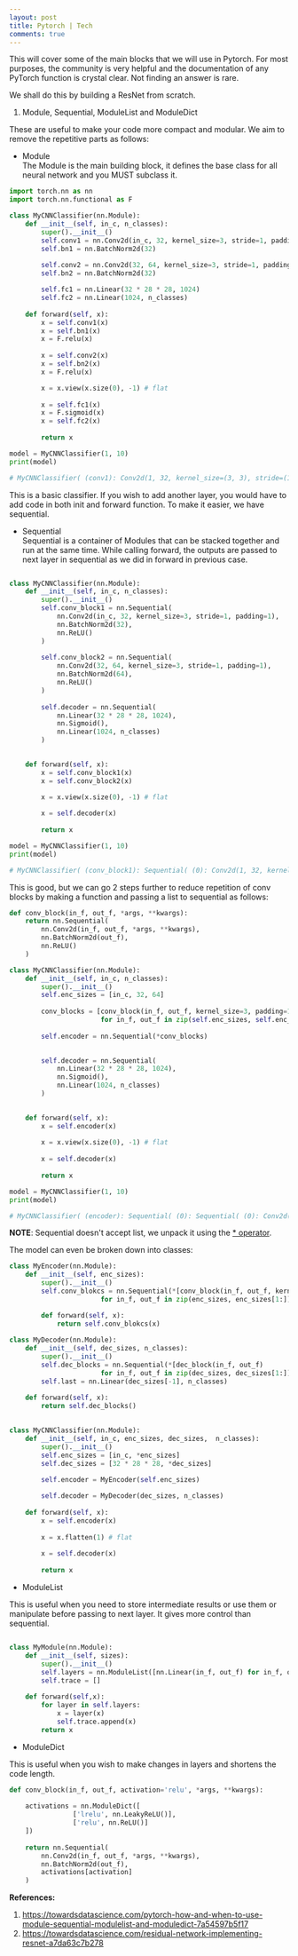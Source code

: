 ```yaml
---
layout: post
title: Pytorch | Tech
comments: true
---
```


This will cover some of the main blocks that we will use in Pytorch. For most purposes, the community is very helpful and the documentation of any PyTorch function is crystal clear. Not finding an answer is rare.  

We shall do this by building a ResNet from scratch.  

1. Module, Sequential, ModuleList and ModuleDict   

These are useful to make your code more compact and modular. We aim to remove the repetitive parts as follows:  

- Module  
The Module is the main building block, it defines the base class for all neural network and you MUST subclass it.  

```python
import torch.nn as nn
import torch.nn.functional as F

class MyCNNClassifier(nn.Module):
    def __init__(self, in_c, n_classes):
        super().__init__()
        self.conv1 = nn.Conv2d(in_c, 32, kernel_size=3, stride=1, padding=1)
        self.bn1 = nn.BatchNorm2d(32)
        
        self.conv2 = nn.Conv2d(32, 64, kernel_size=3, stride=1, padding=1)
        self.bn2 = nn.BatchNorm2d(32)

        self.fc1 = nn.Linear(32 * 28 * 28, 1024)
        self.fc2 = nn.Linear(1024, n_classes)
        
    def forward(self, x):
        x = self.conv1(x)
        x = self.bn1(x)
        x = F.relu(x)
        
        x = self.conv2(x)
        x = self.bn2(x)
        x = F.relu(x)

        x = x.view(x.size(0), -1) # flat
        
        x = self.fc1(x)
        x = F.sigmoid(x)
        x = self.fc2(x)
        
        return x

model = MyCNNClassifier(1, 10)
print(model)

# MyCNNClassifier( (conv1): Conv2d(1, 32, kernel_size=(3, 3), stride=(1, 1), padding=(1, 1)) (bn1): BatchNorm2d(32, eps=1e-05, momentum=0.1, affine=True, track_running_stats=True) (conv2): Conv2d(32, 64, kernel_size=(3, 3), stride=(1, 1), padding=(1, 1)) (bn2): BatchNorm2d(32, eps=1e-05, momentum=0.1, affine=True, track_running_stats=True) (fc1): Linear(in_features=25088, out_features=1024, bias=True) (fc2): Linear(in_features=1024, out_features=10, bias=True) )
```

This is a basic classifier. If you wish to add another layer, you would have to add code in both init and forward function. To make it easier, we have sequential.  

- Sequential  
Sequential is a container of Modules that can be stacked together and run at the same time. While calling forward, the outputs are passed to next layer in sequential as we did in forward in previous case.  

```python

class MyCNNClassifier(nn.Module):
    def __init__(self, in_c, n_classes):
        super().__init__()
        self.conv_block1 = nn.Sequential(
            nn.Conv2d(in_c, 32, kernel_size=3, stride=1, padding=1),
            nn.BatchNorm2d(32),
            nn.ReLU()
        )
        
        self.conv_block2 = nn.Sequential(
            nn.Conv2d(32, 64, kernel_size=3, stride=1, padding=1),
            nn.BatchNorm2d(64),
            nn.ReLU()
        )
        
        self.decoder = nn.Sequential(
            nn.Linear(32 * 28 * 28, 1024),
            nn.Sigmoid(),
            nn.Linear(1024, n_classes)
        )

        
    def forward(self, x):
        x = self.conv_block1(x)
        x = self.conv_block2(x)

        x = x.view(x.size(0), -1) # flat
        
        x = self.decoder(x)
        
        return x

model = MyCNNClassifier(1, 10)
print(model)

# MyCNNClassifier( (conv_block1): Sequential( (0): Conv2d(1, 32, kernel_size=(3, 3), stride=(1, 1), padding=(1, 1)) (1): BatchNorm2d(32, eps=1e-05, momentum=0.1, affine=True, track_running_stats=True) (2): ReLU() ) (conv_block2): Sequential( (0): Conv2d(32, 64, kernel_size=(3, 3), stride=(1, 1), padding=(1, 1)) (1): BatchNorm2d(64, eps=1e-05, momentum=0.1, affine=True, track_running_stats=True) (2): ReLU() ) (decoder): Sequential( (0): Linear(in_features=25088, out_features=1024, bias=True) (1): Sigmoid() (2): Linear(in_features=1024, out_features=10, bias=True) ) )

```

This is good, but we can go 2 steps further to reduce repetition of conv blocks by making a function and passing a list to sequential as follows:  

```python
def conv_block(in_f, out_f, *args, **kwargs):
    return nn.Sequential(
        nn.Conv2d(in_f, out_f, *args, **kwargs),
        nn.BatchNorm2d(out_f),
        nn.ReLU()
    )

class MyCNNClassifier(nn.Module):
    def __init__(self, in_c, n_classes):
        super().__init__()
        self.enc_sizes = [in_c, 32, 64]
        
        conv_blocks = [conv_block(in_f, out_f, kernel_size=3, padding=1) 
                       for in_f, out_f in zip(self.enc_sizes, self.enc_sizes[1:])]
        
        self.encoder = nn.Sequential(*conv_blocks)

        
        self.decoder = nn.Sequential(
            nn.Linear(32 * 28 * 28, 1024),
            nn.Sigmoid(),
            nn.Linear(1024, n_classes)
        )

        
    def forward(self, x):
        x = self.encoder(x)
        
        x = x.view(x.size(0), -1) # flat
        
        x = self.decoder(x)
        
        return x

model = MyCNNClassifier(1, 10)
print(model)

# MyCNNClassifier( (encoder): Sequential( (0): Sequential( (0): Conv2d(1, 32, kernel_size=(3, 3), stride=(1, 1), padding=(1, 1)) (1): BatchNorm2d(32, eps=1e-05, momentum=0.1, affine=True, track_running_stats=True) (2): ReLU() ) (1): Sequential( (0): Conv2d(32, 64, kernel_size=(3, 3), stride=(1, 1), padding=(1, 1)) (1): BatchNorm2d(64, eps=1e-05, momentum=0.1, affine=True, track_running_stats=True) (2): ReLU() ) ) (decoder): Sequential( (0): Linear(in_features=25088, out_features=1024, bias=True) (1): Sigmoid() (2): Linear(in_features=1024, out_features=10, bias=True) ) )
```

**NOTE**: Sequential doesn't accept list, we unpack it using the [* operator](https://treyhunner.com/2018/10/asterisks-in-python-what-they-are-and-how-to-use-them/).

The model can even be broken down into classes:  

```python
class MyEncoder(nn.Module):
    def __init__(self, enc_sizes):
        super().__init__()
        self.conv_blokcs = nn.Sequential(*[conv_block(in_f, out_f, kernel_size=3, padding=1) 
                       for in_f, out_f in zip(enc_sizes, enc_sizes[1:])])

        def forward(self, x):
            return self.conv_blokcs(x)
        
class MyDecoder(nn.Module):
    def __init__(self, dec_sizes, n_classes):
        super().__init__()
        self.dec_blocks = nn.Sequential(*[dec_block(in_f, out_f) 
                       for in_f, out_f in zip(dec_sizes, dec_sizes[1:])])
        self.last = nn.Linear(dec_sizes[-1], n_classes)

    def forward(self, x):
        return self.dec_blocks()
    
    
class MyCNNClassifier(nn.Module):
    def __init__(self, in_c, enc_sizes, dec_sizes,  n_classes):
        super().__init__()
        self.enc_sizes = [in_c, *enc_sizes]
        self.dec_sizes = [32 * 28 * 28, *dec_sizes]

        self.encoder = MyEncoder(self.enc_sizes)
        
        self.decoder = MyDecoder(dec_sizes, n_classes)
        
    def forward(self, x):
        x = self.encoder(x)
        
        x = x.flatten(1) # flat
        
        x = self.decoder(x)
        
        return x
```

- ModuleList

This is useful when you need to store intermediate results or use them or manipulate before passing to next layer. It gives more control than sequential.  

```python

class MyModule(nn.Module):
    def __init__(self, sizes):
        super().__init__()
        self.layers = nn.ModuleList([nn.Linear(in_f, out_f) for in_f, out_f in zip(sizes, sizes[1:])])
        self.trace = []
        
    def forward(self,x):
        for layer in self.layers:
            x = layer(x)
            self.trace.append(x)
        return x
```

- ModuleDict  

This is useful when you wish to make changes in layers and shortens the code length.  

```python
def conv_block(in_f, out_f, activation='relu', *args, **kwargs):
    
    activations = nn.ModuleDict([
                ['lrelu', nn.LeakyReLU()],
                ['relu', nn.ReLU()]
    ])
    
    return nn.Sequential(
        nn.Conv2d(in_f, out_f, *args, **kwargs),
        nn.BatchNorm2d(out_f),
        activations[activation]
    )
```

**References:**  
1. https://towardsdatascience.com/pytorch-how-and-when-to-use-module-sequential-modulelist-and-moduledict-7a54597b5f17
2. https://towardsdatascience.com/residual-network-implementing-resnet-a7da63c7b278
